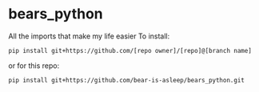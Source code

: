 # bears_python
 All the imports that make my life easier
To install:

```
pip install git+https://github.com/[repo owner]/[repo]@[branch name]
```
or for this repo:
```
pip install git+https://github.com/bear-is-asleep/bears_python.git
```
